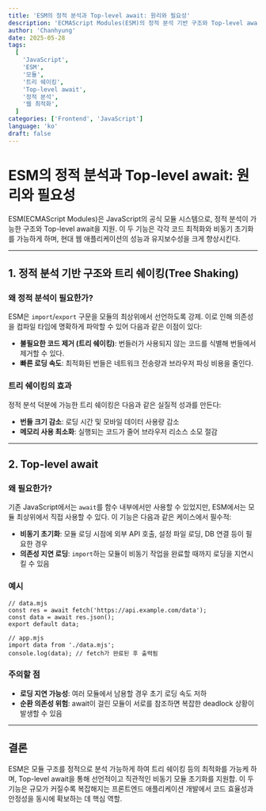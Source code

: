 ```yaml
---
title: 'ESM의 정적 분석과 Top-level await: 원리와 필요성'
description: 'ECMAScript Modules(ESM)의 정적 분석 기반 구조와 Top-level await 기능이 왜 필요한지, 어떤 장점을 제공하는지 원리와 예제를 통해 설명합니다.'
author: 'Chanhyung'
date: 2025-05-28
tags:
  [
    'JavaScript',
    'ESM',
    '모듈',
    '트리 쉐이킹',
    'Top-level await',
    '정적 분석',
    '웹 최적화',
  ]
categories: ['Frontend', 'JavaScript']
language: 'ko'
draft: false
---
```


# ESM의 정적 분석과 Top-level await: 원리와 필요성

ESM(ECMAScript Modules)은 JavaScript의 공식 모듈 시스템으로, 정적 분석이 가능한 구조와 Top-level await을 지원. 이 두 기능은 각각 코드 최적화와 비동기 초기화를 가능하게 하며, 현대 웹 애플리케이션의 성능과 유지보수성을 크게 향상시킨다.

---

## 1. 정적 분석 기반 구조와 트리 쉐이킹(Tree Shaking)

### 왜 정적 분석이 필요한가?

ESM은 `import`/`export` 구문을 모듈의 최상위에서 선언하도록 강제. 이로 인해 의존성을 컴파일 타임에 명확하게 파악할 수 있어 다음과 같은 이점이 있다:

- **불필요한 코드 제거 (트리 쉐이킹)**: 번들러가 사용되지 않는 코드를 식별해 번들에서 제거할 수 있다.
- **빠른 로딩 속도**: 최적화된 번들은 네트워크 전송량과 브라우저 파싱 비용을 줄인다.

### 트리 쉐이킹의 효과

정적 분석 덕분에 가능한 트리 쉐이킹은 다음과 같은 실질적 성과를 만든다:

- **번들 크기 감소**: 로딩 시간 및 모바일 데이터 사용량 감소
- **메모리 사용 최소화**: 실행되는 코드가 줄어 브라우저 리소스 소모 절감

---

## 2. Top-level await

### 왜 필요한가?

기존 JavaScript에서는 `await`를 함수 내부에서만 사용할 수 있었지만, ESM에서는 모듈 최상위에서 직접 사용할 수 있다. 이 기능은 다음과 같은 케이스에서 필수적:

- **비동기 초기화**: 모듈 로딩 시점에 외부 API 호출, 설정 파일 로딩, DB 연결 등이 필요한 경우
- **의존성 지연 로딩**: `import`하는 모듈이 비동기 작업을 완료할 때까지 로딩을 지연시킬 수 있음

### 예시

```
// data.mjs
const res = await fetch('https://api.example.com/data');
const data = await res.json();
export default data;
```

```
// app.mjs
import data from './data.mjs';
console.log(data); // fetch가 완료된 후 출력됨
```

### 주의할 점

- **로딩 지연 가능성**: 여러 모듈에서 남용할 경우 초기 로딩 속도 저하
- **순환 의존성 위험**: await이 걸린 모듈이 서로를 참조하면 복잡한 deadlock 상황이 발생할 수 있음

---

## 결론

ESM은 모듈 구조를 정적으로 분석 가능하게 하여 트리 쉐이킹 등의 최적화를 가능케 하며, Top-level await을 통해 선언적이고 직관적인 비동기 모듈 초기화를 지원합. 이 두 기능은 규모가 커질수록 복잡해지는 프론트엔드 애플리케이션 개발에서 코드 효율성과 안정성을 동시에 확보하는 데 핵심 역할.
